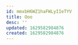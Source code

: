 ```yaml
---
id: mmxbH6WZ1haFWLyIIeTYV
title: Ooo
desc: ''
updated: 1629582984876
created: 1629582984876
---
```


